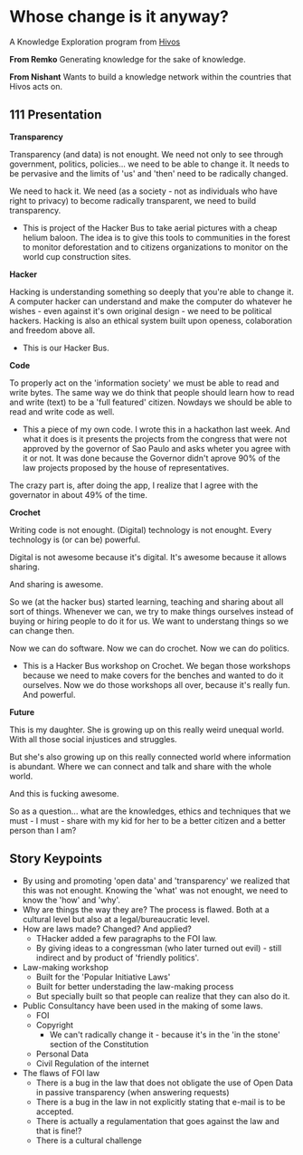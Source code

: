 # Whose change is it anyway?

A Knowledge Exploration program from [Hivos](http://www.hivos.org)

**From Remko**
Generating knowledge for the sake of knowledge.

**From Nishant**
Wants to build a knowledge network within the countries that Hivos acts on.

## 111 Presentation

**Transparency**

Transparency (and data) is not enought. We need not only to see through government, politics, policies... we need to be able to change it. It needs to be pervasive and the limits of 'us' and 'then' need to be radically changed.

We need to hack it.
We need (as a society - not as individuals who have right to privacy) to become radically transparent, we need to build transparency.

- This is project of the Hacker Bus to take aerial pictures with a cheap helium baloon. The idea is to give this tools to communities in the forest to monitor deforestation and to citizens organizations to monitor on the world cup construction sites.

**Hacker**

Hacking is understanding something so deeply that you're able to change it. A computer hacker can understand and make the computer do whatever he wishes - even against it's own original design - we need to be political hackers. Hacking is also an ethical system built upon openess, colaboration and freedom above all.

- This is our Hacker Bus.

**Code**

To properly act on the 'information society' we must be able to read and write bytes. The same way we do think that people should learn how to read and write (text) to be a 'full featured' citizen. Nowdays we should be able to read and write code as well.

- This a piece of my own code. I wrote this in a hackathon last week. And what it does is it presents the projects from the congress that were not approved by the governor of Sao Paulo and asks wheter you agree with it or not. It was done because the Governor didn't aprove 90% of the law projects proposed by the house of representatives.

The crazy part is, after doing the app, I realize that I agree with the governator in about 49% of the time.

**Crochet**

Writing code is not enought. (Digital) technology is not enought. Every technology is (or can be) powerful.

Digital is not awesome because it's digital. It's awesome because it allows sharing.

And sharing is awesome.

So we (at the hacker bus) started learning, teaching and sharing about all sort of things. Whenever we can, we try to make things ourselves instead of buying or hiring people to do it for us. We want to understang things so we can change then.

Now we can do software. Now we can do crochet. Now we can do politics.

- This is a Hacker Bus workshop on Crochet. We began those workshops because we need to make covers for the benches and wanted to do it ourselves. Now we do those workshops all over, because it's really fun. And powerful.

**Future**

This is my daughter.
She is growing up on this really weird unequal world. With all those social injustices and struggles.

But she's also growing up on this really connected world where information is abundant. Where we can connect and talk and share with the whole world.

And this is fucking awesome.

So as a question... what are the knowledges, ethics and techniques that we must - I must - share with my kid for her to be a better citizen and a better person than I am?

## Story Keypoints

* By using and promoting 'open data' and 'transparency' we realized that this was not enought. Knowing the 'what' was not enought, we need to know the 'how' and 'why'.
* Why are things the way they are?
The process is flawed. Both at a cultural level but also at a legal/bureaucratic level.
* How are laws made? Changed? And applied?
	* THacker added a few paragraphs to the FOI law.
	* By giving ideas to a congressman (who later turned out evil) - still indirect and by product of 'friendly politics'.
* Law-making workshop
	* Built for the 'Popular Initiative Laws'
	* Built for better understading the law-making process
	* But specially built so that people can realize that they can also do it.
* Public Consultancy have been used in the making of some laws.
	* FOI
	* Copyright
		* We can't radically change it - because it's in the 'in the stone' section of the Constitution
	* Personal Data
	* Civil Regulation of the internet
* The flaws of FOI law
	* There is a bug in the law that does not obligate the use of Open Data in passive transparency (when answering requests)
	* There is a bug in the law in not explicitly stating that e-mail is to be accepted.
	* There is actually a regulamentation that goes against the law and that is fine!?
	*	There is a cultural challenge